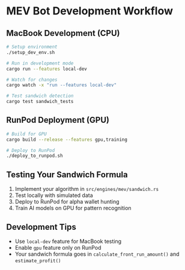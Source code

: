 # MEV Bot Development Workflow

## MacBook Development (CPU)
```bash
# Setup environment
./setup_dev_env.sh

# Run in development mode
cargo run --features local-dev

# Watch for changes
cargo watch -x "run --features local-dev"

# Test sandwich detection
cargo test sandwich_tests
```

## RunPod Deployment (GPU)
```bash
# Build for GPU
cargo build --release --features gpu,training

# Deploy to RunPod
./deploy_to_runpod.sh
```

## Testing Your Sandwich Formula
1. Implement your algorithm in `src/engines/mev/sandwich.rs`
2. Test locally with simulated data
3. Deploy to RunPod for alpha wallet hunting
4. Train AI models on GPU for pattern recognition

## Development Tips
- Use `local-dev` feature for MacBook testing
- Enable `gpu` feature only on RunPod
- Your sandwich formula goes in `calculate_front_run_amount()` and `estimate_profit()`
